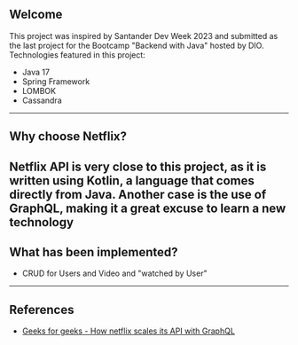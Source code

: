 ## Welcome
This project was inspired by Santander Dev Week 2023 and submitted as the last project for the Bootcamp "Backend with Java" hosted by DIO. Technologies featured in this project:
- Java 17
- Spring Framework
- LOMBOK
- Cassandra
---
## Why choose Netflix?
Netflix API is very close to this project, as it is written using Kotlin, a language that comes directly from Java. Another case is the use of GraphQL, making it a great excuse to learn a new technology
---
## What has been implemented?
- CRUD for Users and Video and "watched by User"
---
## References
- [Geeks for geeks - How netflix scales its API with GraphQL](https://www.geeksforgeeks.org/how-netflix-scales-its-api-with-graphql/)

